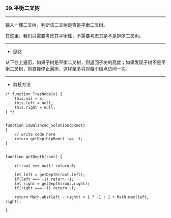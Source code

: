### 39.平衡二叉树

---

输入一棵二叉树，判断该二叉树是否是平衡二叉树。

在这里，我们只需要考虑其平衡性，不需要考虑其是不是排序二叉树。

---

* 思路

从下往上遍历，如果子树是平衡二叉树，则返回子树的高度；如果发现子树不是平衡二叉树，则直接停止遍历，这样至多只对每个结点访问一次。

---

* 剪枝方法

``` JS
/* function TreeNode(x) {
    this.val = x;
    this.left = null;
    this.right = null;
} */


function IsBalanced_Solution(pRoot)
{
    // write code here
    return getDepth(pRoot) !== -1;
}


function getDepth(root) {
    
    if(root === null) return 0;
    
    let left = getDepth(root.left);
    if(left === -1) return -1;
    let right = getDepth(root.right);
    if(right === -1) return -1;
    
    return Math.abs(left - right) > 1 ? -1 : 1 + Math.max(left, right);
    
}
```
